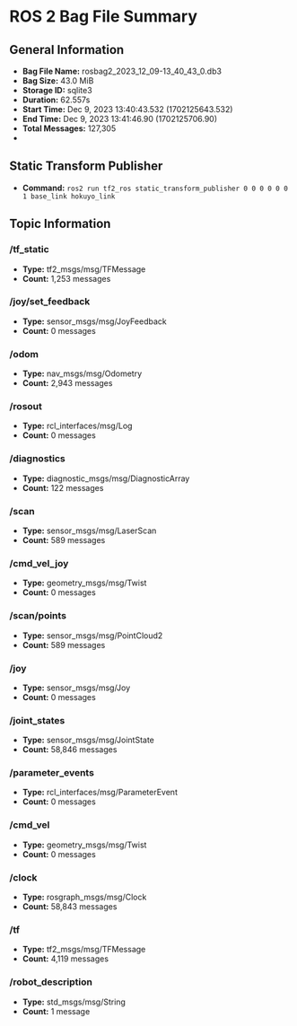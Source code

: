 # ROS 2 Bag File Summary

## General Information
- **Bag File Name:** rosbag2_2023_12_09-13_40_43_0.db3
- **Bag Size:** 43.0 MiB
- **Storage ID:** sqlite3
- **Duration:** 62.557s
- **Start Time:** Dec 9, 2023 13:40:43.532 (1702125643.532)
- **End Time:** Dec 9, 2023 13:41:46.90 (1702125706.90)
- **Total Messages:** 127,305
- 
## Static Transform Publisher
- **Command:** `ros2 run tf2_ros static_transform_publisher 0 0 0 0 0 0 1 base_link hokuyo_link`

## Topic Information

### /tf_static
- **Type:** tf2_msgs/msg/TFMessage
- **Count:** 1,253 messages

### /joy/set_feedback
- **Type:** sensor_msgs/msg/JoyFeedback
- **Count:** 0 messages

### /odom
- **Type:** nav_msgs/msg/Odometry
- **Count:** 2,943 messages

### /rosout
- **Type:** rcl_interfaces/msg/Log
- **Count:** 0 messages

### /diagnostics
- **Type:** diagnostic_msgs/msg/DiagnosticArray
- **Count:** 122 messages

### /scan
- **Type:** sensor_msgs/msg/LaserScan
- **Count:** 589 messages

### /cmd_vel_joy
- **Type:** geometry_msgs/msg/Twist
- **Count:** 0 messages

### /scan/points
- **Type:** sensor_msgs/msg/PointCloud2
- **Count:** 589 messages

### /joy
- **Type:** sensor_msgs/msg/Joy
- **Count:** 0 messages

### /joint_states
- **Type:** sensor_msgs/msg/JointState
- **Count:** 58,846 messages

### /parameter_events
- **Type:** rcl_interfaces/msg/ParameterEvent
- **Count:** 0 messages

### /cmd_vel
- **Type:** geometry_msgs/msg/Twist
- **Count:** 0 messages

### /clock
- **Type:** rosgraph_msgs/msg/Clock
- **Count:** 58,843 messages

### /tf
- **Type:** tf2_msgs/msg/TFMessage
- **Count:** 4,119 messages

### /robot_description
- **Type:** std_msgs/msg/String
- **Count:** 1 message
